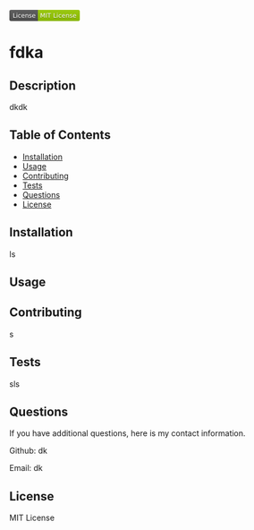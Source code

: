 
<svg xmlns="http://www.w3.org/2000/svg" xmlns:xlink="http://www.w3.org/1999/xlink" width="126" height="20" role="img" aria-label="License: MIT License"><title>License: MIT License</title><linearGradient id="s" x2="0" y2="100%"><stop offset="0" stop-color="#bbb" stop-opacity=".1"/><stop offset="1" stop-opacity=".1"/></linearGradient><clipPath id="r"><rect width="126" height="20" rx="3" fill="#fff"/></clipPath><g clip-path="url(#r)"><rect width="51" height="20" fill="#555"/><rect x="51" width="75" height="20" fill="#97ca00"/><rect width="126" height="20" fill="url(#s)"/></g><g fill="#fff" text-anchor="middle" font-family="Verdana,Geneva,DejaVu Sans,sans-serif" text-rendering="geometricPrecision" font-size="110"><text aria-hidden="true" x="265" y="150" fill="#010101" fill-opacity=".3" transform="scale(.1)" textLength="410">License</text><text x="265" y="140" transform="scale(.1)" fill="#fff" textLength="410">License</text><text aria-hidden="true" x="875" y="150" fill="#010101" fill-opacity=".3" transform="scale(.1)" textLength="650">MIT License</text><text x="875" y="140" transform="scale(.1)" fill="#fff" textLength="650">MIT License</text></g></svg>

# fdka

## Description 

dkdk

## Table of Contents

- [Installation](#installation)
- [Usage](#usage)
- [Contributing](#contributing)
- [Tests](#tests)
- [Questions](#questions)
- [License](#license)

## Installation

ls

## Usage



## Contributing

s

## Tests

sls

## Questions

If you have additional questions, here is my contact information.

Github: dk 

Email: dk


## License

MIT License
  
